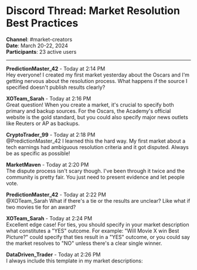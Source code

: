 # Discord Thread: Market Resolution Best Practices

**Channel**: #market-creators  
**Date**: March 20-22, 2024  
**Participants**: 23 active users  

---

**PredictionMaster_42** - Today at 2:14 PM  
Hey everyone! I created my first market yesterday about the Oscars and I'm getting nervous about the resolution process. What happens if the source I specified doesn't publish results clearly?

**XOTeam_Sarah** - Today at 2:16 PM  
Great question! When you create a market, it's crucial to specify both primary and backup sources. For the Oscars, the Academy's official website is the gold standard, but you could also specify major news outlets like Reuters or AP as backups.

**CryptoTrader_99** - Today at 2:18 PM  
@PredictionMaster_42 I learned this the hard way. My first market about a tech earnings had ambiguous resolution criteria and it got disputed. Always be as specific as possible!

**MarketMaven** - Today at 2:20 PM  
The dispute process isn't scary though. I've been through it twice and the community is pretty fair. You just need to present evidence and let people vote.

**PredictionMaster_42** - Today at 2:22 PM  
@XOTeam_Sarah What if there's a tie or the results are unclear? Like what if two movies tie for an award?

**XOTeam_Sarah** - Today at 2:24 PM  
Excellent edge case! For ties, you should specify in your market description what constitutes a "YES" outcome. For example: "Will Movie X win Best Picture?" could specify that ties result in a "YES" outcome, or you could say the market resolves to "NO" unless there's a clear single winner.

**DataDriven_Trader** - Today at 2:26 PM  
I always include this template in my market descriptions:
